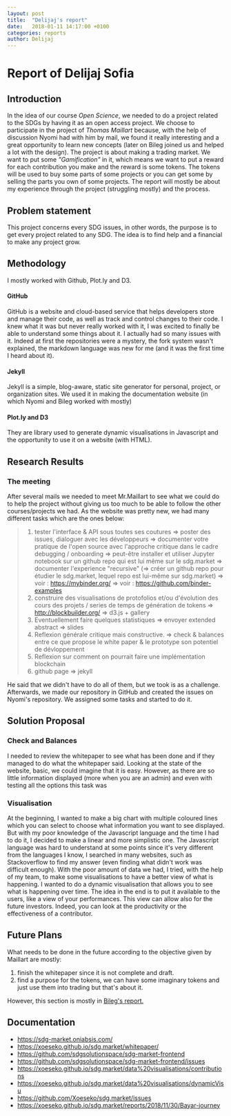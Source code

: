 ```yaml
---
layout: post
title:  "Delijaj's report"
date:   2018-01-11 14:17:00 +0100
categories: reports
author: Delijaj
---
```


# Report of Delijaj Sofia

## Introduction
In the idea of our course *Open Science*, we needed to do a project related to the SDGs by having it as an open access project.
We choose to participate in the project of _Thomas Maillart_ because, with the help of discussion Nyomi had with him by mail, we found it really interesting and a great opportunity to learn new concepts (later on Bileg joined us and helped a lot with the design). The project is about making a trading market. We want to put some _"Gamification"_ in it, which means we want to put a reward for each contribution you make and the reward is some tokens. The tokens will be used to buy some parts of some projects or you can get some by selling the parts you own of some projects.
The report will mostly be about my experience through the project (struggling mostly) and the process.

## Problem statement
This project concerns every SDG issues, in other words, the purpose is to get every project related to any SDG. The idea is to find help and a financial to make any project grow.

## Methodology
I mostly worked with Github, Plot.ly and D3.
#### GitHub
GitHub is a website and cloud-based service that helps developers store and manage their code, as well as track and control changes to their code. I knew what it was but never really worked with it, I was excited to finally be able to understand some things about it. I actually had so many issues with it. Indeed at first the repositories were a mystery, the fork system wasn't explained, the markdown language was new for me (and it was the first time I heard about it).
#### Jekyll
Jekyll is a simple, blog-aware, static site generator for personal, project, or organization sites. We used it in making the documentation website (in which Nyomi and Bileg worked with mostly)
#### Plot.ly and D3
They are library used to generate dynamic visualisations in Javascript and the opportunity to use it on a website (with HTML).

## Research Results
### The meeting
After several mails we needed to meet Mr.Maillart to see what we could do to help the project without giving us too much to be able to follow the
other courses/projects we had. As the website was pretty new, we had many different tasks which are the ones below:
>1. tester l'interface & API sous toutes ses coutures
=> poster des issues, dialoguer avec les développeurs
=> documenter votre pratique de l'open source avec l'approche critique dans le cadre debugging / onboarding
=> peut-être installer et utiliser Jupyter notebook sur un github repo qui est lui même sur le sdg.market
=> documenter l'experience "recursive" (=> créer un github repo pour étudier le sdg.market, lequel repo est lui-même sur sdg.market)
>=> voir : https://mybinder.org/
=> voir : https://github.com/binder-examples
>2. construire des visualisations de protofolios et/ou d'évolution des cours des projets / series de temps de génération de tokens
=> http://blockbuilder.org/
=> d3.js + gallery
>3. Eventuellement faire quelques statistiques
=> envoyer extended abstract
=> slides
>4. Reflexion générale critique mais constructive.
=> check & balances entre ce que propose le white paper & le prototype son potentiel de dévloppement
>5. Reflexion sur comment on pourrait faire une implémentation blockchain
>6. github page
=> jekyll

He said that we didn't have to do all of them, but we took is as a challenge.
Afterwards, we made our repository in GitHub and created the issues on Nyomi's repository. We assigned some tasks and started to do it.

## Solution Proposal
### Check and Balances
I needed to review the whitepaper to see what has been done and if they managed to do what the whitepaper said. Looking at the state of the website, basic, we could imagine that it is easy. However, as there are so little information displayed (more when you are an admin) and even with testing all the options this task was
### Visualisation
At the beginning, I wanted to make a big chart with multiple coloured lines which you can select to choose what information you want to see displayed. But with my poor knowledge of the Javascript language and the time I had to do it, I decided to make a linear and more simplistic one.
The Javascript language was hard to understand at some points since it's very different from the languages I know, I searched in many websites, such as Stackoverflow to find my answer (even finding what didn't work was difficult enough).
With the poor amount of data we had, I tried, with the help of my team, to make some visualisations to have a better view of what is happening. I wanted to do a dynamic visualisation that allows you to see what is happening over time. The idea in the end is to put it available to the users, like a view of your performances. This view can allow also for the future investors. Indeed, you can look at the productivity or the effectiveness of a contributor.  
## Future Plans
What needs to be done in the future according to the objective given by Maillart are mostly:
1) finish the whitepaper since it is not complete and draft.
2) find a purpose for the tokens, we can have some imaginary tokens and just use them into trading but that's about it.

However, this section is mostly in [Bileg's report.](https://xoeseko.github.io/sdg.market/reports/2018/11/30/Bayar-journey)

## Documentation
- https://sdg-market.oniabsis.com/
- https://xoeseko.github.io/sdg.market/whitepaper/
- https://github.com/sdgsolutionspace/sdg-market-frontend
- https://github.com/sdgsolutionspace/sdg-market-frontend/issues
- https://xoeseko.github.io/sdg.market/data%20visualisations/contributions
- https://xoeseko.github.io/sdg.market/data%20visualisations/dynamicVisu
- https://github.com/Xoeseko/sdg.market/issues
- https://xoeseko.github.io/sdg.market/reports/2018/11/30/Bayar-journey
